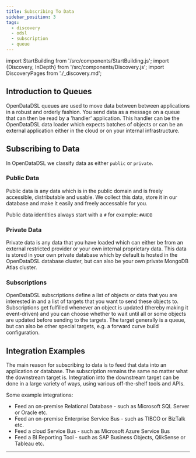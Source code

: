 ```yaml
---
title: Subscribing To Data
sidebar_position: 3
tags:
  - discovery
  - odsl
  - subscription
  - queue
---
```

import StartBuilding from '/src/components/StartBuilding.js';
import {Discovery, InDepth} from '/src/components/Discovery.js';
import DiscoveryPages from './_discovery.md';

<Discovery text="This discovery guide gives information on how to integrate both the public data and your proprietary data into other cloud systems or your local database infrastructure." />

## Introduction to Queues
OpenDataDSL queues are used to move data between between applications in a robust and orderly fashion.
You send data as a message on a queue that can then be read by a 'handler' application.
This handler can be the OpenDataDSL data loader which expects batches of objects or can be an external application either in the cloud or on your internal infrastructure.

<InDepth href="/docs/odsl/dm/queues" />

## Subscribing to Data
In OpenDataDSL we classify data as either `public` or `private`.

### Public Data
Public data is any data which is in the public domain and is freely accessible, distributable and usable.
We collect this data, store it in our database and make it easily and freely accessable for you.

Public data identities always start with a `#` for example: `#AHDB`

### Private Data
Private data is any data that you have loaded which can either be from an external restricted provider or your own internal proprietary data.
This data is stored in your own private database which by default is hosted in the OpenDataDSL database cluster, but can also be your own private MongoDB Atlas cluster.

### Subscriptions
OpenDataDSL subscriptions define a list of objects or data that you are interested in and a list of targets that you want to send these objects to.
Subscriptions get fulfilled whenever an object is updated (thereby making it event-driven) and you can choose whether to wait until all or some objects are updated before sending to the targets.
The target generally is a queue, but can also be other special targets, e.g. a forward curve build configuration.

<InDepth href="/docs/odsl/dm/subscriptions" />

## Integration Examples
The main reason for subscribing to data is to feed that data into an application or database.
The subscription remains the same no matter what the downstream target is.
Integration into the downstream target can be done in a large variety of ways, using various off-the-shelf tools and APIs.

Some example integrations:
* Feed an on-premise Relational Database - such as Microsoft SQL Server or Oracle etc.
* Feed an on-premise Enterprise Service Bus - such as TIBCO or BizTalk etc.
* Feed a cloud Service Bus - such as Microsoft Azure Service Bus
* Feed a BI Reporting Tool - such as SAP Business Objects, QlikSense or Tableau etc.

<InDepth href="/docs/tutorials/gettingstarted1" />

---

<StartBuilding />